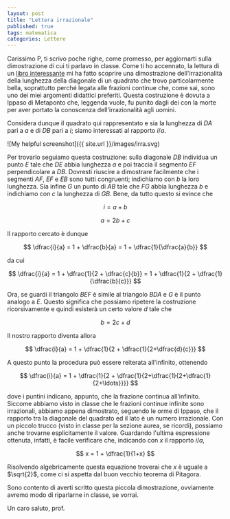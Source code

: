 ```yaml
---
layout: post
title: "Lettera irrazionale"
published: true
tags: matematica
categories: Lettere
---
```


Carissimo P, ti scrivo poche righe, come promesso, per aggiornarti sulla
dimostrazione di cui ti parlavo in classe. Come ti ho accennato, la lettura 
di un [libro interessante](https://www.cambridge.org/it/academic/subjects/mathematics/abstract-analysis/orthogonal-polynomials-and-continued-fractions-eulers-point-view?format=HB&isbn=9780521854191) mi ha fatto scoprire una dimostrazione
dell'irrazionalità della lunghezza della diagonale di un quadrato che trovo
particolarmente bella, soprattutto perché legata alle frazioni continue che,
come sai, sono uno dei miei argomenti didattici preferiti. Questa costruzione è
dovuta a Ippaso di Metaponto che, leggenda vuole, fu punito dagli dei con la morte
per aver portato la conoscenza dell'irrazionalità agli uomini.

Considera dunque il quadrato qui rappresentato e sia la lunghezza di $DA$ pari a
$a$ e di $DB$ pari a $i$; siamo interessati al rapporto $i/a$. 

![My helpful screenshot]({{ site.url }}/images/irra.svg)


Per trovarlo seguiamo 
questa costruzione: sulla diagonale $DB$ individua un punto $E$ tale che $DE$
abbia lunghezza $a$ e poi traccia il segmento $EF$ perpendicolare a $DB$.
Dovresti riuscire a dimostrare facilmente che i segmenti $AF$, $EF$ e $EB$ sono
tutti congruenti; indichiamo con $b$ la loro lunghezza. Sia infine $G$ un punto
di $AB$ tale che $FG$ abbia lunghezza $b$ e indichiamo con $c$ la lunghezza di
$GB$. Bene, da tutto questo si evince che

$$ i = a + b $$

$$ a = 2b + c $$

Il rapporto cercato è dunque

$$ \dfrac{i}{a} = 1 + \dfrac{b}{a} = 1 + \dfrac{1}{\dfrac{a}{b}} $$

da cui

$$ \dfrac{i}{a} = 1 + \dfrac{1}{2 + \dfrac{c}{b}} = 1 + \dfrac{1}{2 + \dfrac{1}{\dfrac{b}{c}}} $$

Ora, se guardi il triangolo $BEF$ è simile al triangolo $BDA$ e $G$ è il punto
analogo a $E$. Questo significa che possiamo ripetere la costruzione
ricorsivamente e quindi esisterà un certo valore $d$ tale che

$$ b = 2c + d$$

Il nostro rapporto diventa allora

$$ \dfrac{i}{a} = 1 + \dfrac{1}{2 + \dfrac{1}{2+\dfrac{d}{c}}} $$

A questo punto la procedura può essere reiterata all'infinito, ottenendo

$$ \dfrac{i}{a} = 1 + \dfrac{1}{2 + \dfrac{1}{2+\dfrac{1}{2+\dfrac{1}{2+\ldots}}}} $$


dove i puntini indicano, appunto, che la frazione continua all'infinito. Siccome
abbiamo visto in classe che le frazioni continue infinite sono irrazionali,
abbiamo appena dimostrato, seguendo le orme di Ippaso, che il rapporto tra la
diagonale del quadrato ed il lato è un numero irrazionale. Con un piccolo trucco
(visto in classe per la sezione aurea, se ricordi), possiamo anche trovarne
esplicitamente il valore. Guardando l'ultima espressione ottenuta, infatti, è facile
verificare che, indicando con $x$ il rapporto $i/a$,

$$ x = 1 + \dfrac{1}{1+x} $$

Risolvendo algebricamente questa equazione troverai che $x$ è uguale a
$\sqrt{2}$, come ci si aspetta dal buon vecchio teorema di Pitagora.

Sono contento di averti scritto questa piccola dimostrazione, ovviamente avremo
modo di riparlarne in classe, se vorrai.

Un caro saluto, prof.

